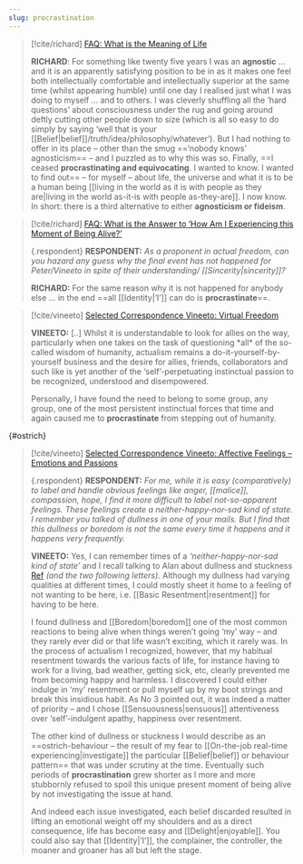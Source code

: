 ```yaml
---
slug: procrastination
---
```


> [!cite/richard] [FAQ: What is the Meaning of Life](http://www.actualfreedom.com.au/sundry/frequentquestions/FAQ01a.htm)
> 
> **RICHARD**: For something like twenty five years I was an **agnostic** ... and it is an apparently satisfying position to be in as it makes one feel both intellectually comfortable and intellectually superior at the same time (whilst appearing humble) until one day I realised just what I was doing to myself ... and to others. I was cleverly shuffling all the ‘hard questions’ about consciousness under the rug and going around deftly cutting other people down to size (which is all so easy to do simply by saying ‘well that is your [[Belief|belief]]/truth/idea/philosophy/whatever’). But I had nothing to offer in its place – other than the smug ==‘nobody knows’ agnosticism== – and I puzzled as to why this was so. Finally, ==I ceased **procrastinating and equivocating**. I wanted to know. I wanted to find out== – for myself – about life, the universe and what it is to be a human being [[living in the world as it is with people as they are|living in the world as-it-is with people as-they-are]]. I now know. In short: there is a third alternative to either **agnosticism or fideism**.


> [!cite/richard] [FAQ: What is the Answer to ‘How Am I Experiencing this Moment of Being Alive?’](http://www.actualfreedom.com.au/sundry/frequentquestions/FAQ20a.htm)
> 
> {.respondent}
> **RESPONDENT:** _As a proponent in actual freedom, can you hazard any guess why the final event has not happened for Peter/Vineeto in spite of their understanding/ [[Sincerity|sincerity]]?_
> 
> **RICHARD:** For the same reason why it is not happened for anybody else ... in the end ==all [[Identity|‘I’]] can do is **procrastinate**==.


> [!cite/vineeto] [Selected Correspondence Vineeto: Virtual Freedom](http://actualfreedom.com.au/actualism/vineeto/selected-correspondence/corr-virtualfreedom.htm)
>
> **VINEETO:** [..] Whilst it is understandable to look for allies on the way, particularly when one takes on the task of questioning \*all\* of the so-called wisdom of humanity, actualism remains a do-it-yourself-by-yourself business and the desire for allies, friends, collaborators and such like is yet another of the ‘self’-perpetuating instinctual passion to be recognized, understood and disempowered.
> 
> Personally, I have found the need to belong to some group, any group, one of the most persistent instinctual forces that time and again caused me to **procrastinate** from stepping out of humanity.


{#ostrich}
> [!cite/vineeto] [Selected Correspondence Vineeto: Affective Feelings – Emotions and Passions](http://actualfreedom.com.au/actualism/vineeto/selected-correspondence/corr-feelings3.htm)
> 
> {.respondent}
> **RESPONDENT:** _For me, while it is easy (comparatively) to label and handle obvious feelings like anger, [[malice]], compassion, hope, I find it more difficult to label not-so-apparent feelings. These feelings create a neither-happy-nor-sad kind of state. I remember you talked of dullness in one of your mails. But I find that this dullness or boredom is not the same every time it happens and it happens very frequently._
> 
> **VINEETO:** Yes, I can remember times of a _‘neither-happy-nor-sad kind of state’_ and I recall talking to Alan about dullness and stuckness [Ref](http://actualfreedom.com.au/actualism/vineeto/list-af/alan-a.htm#26.11.1998) _(and the two following letters)._ Although my dullness had varying qualities at different times, I could mostly sheet it home to a feeling of not wanting to be here, i.e. [[Basic Resentment|resentment]] for having to be here.
> 
> I found dullness and [[Boredom|boredom]] one of the most common reactions to being alive when things weren’t going ‘my’ way – and they rarely ever did or that life wasn’t exciting, which it rarely was. In the process of actualism I recognized, however, that my habitual resentment towards the various facts of life, for instance having to work for a living, bad weather, getting sick, etc, clearly prevented me from becoming happy and harmless. I discovered I could either indulge in ‘my’ resentment or pull myself up by my boot strings and break this insidious habit. As No 3 pointed out, it was indeed a matter of priority – and I chose [[Sensuousness|sensuous]] attentiveness over ‘self’-indulgent apathy, happiness over resentment.
> 
> The other kind of dullness or stuckness I would describe as an ==ostrich-behaviour – the result of my fear to [[On-the-job real-time experiencing|investigate]] the particular [[Belief|belief]] or behaviour pattern== that was under scrutiny at the time. Eventually such periods of **procrastination** grew shorter as I more and more stubbornly refused to spoil this unique present moment of being alive by not investigating the issue at hand.
> 
> And indeed each issue investigated, each belief discarded resulted in lifting an emotional weight off my shoulders and as a direct consequence, life has become easy and [[Delight|enjoyable]]. You could also say that [[Identity|‘I’]], the complainer, the controller, the moaner and groaner has all but left the stage.
